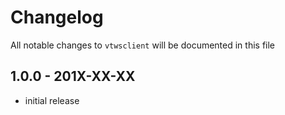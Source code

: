 # Changelog

All notable changes to `vtwsclient` will be documented in this file

## 1.0.0 - 201X-XX-XX

- initial release
